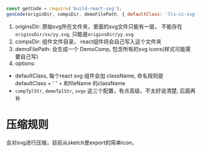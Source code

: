 ```javascript
const getCode = require('build-react-svg');
genCode(originDir, compsDir, demoFilePath, { defaultClass: 'lls-cc-svg-icon' });
```

1. originsDir: 原始svg所在文件夹，里面的svg文件只能有一层， 不能存在 `originsDir/xx/yy.svg`, 只能是`originsDir/yy.svg`
2. compsDir: 组件文件目录， react组件将会自己写入这个文件夹
3. demoFilePath: 会生成一个 DemoComp, 包含所有的svg icons(样式可能需要自己写)
4. options:
  - defaultClass, 每个react svg 组件会加 className, 命名规则是 defaultClass + ' ' + 和fileName 的className
  -  `compTplStr`, `demoTplStr`, `svgo` 这三个配置，有点高级，不太好说清楚, 后面再补

# 压缩规则
会对svg进行压缩，目前从sketch里export的简单icon，

